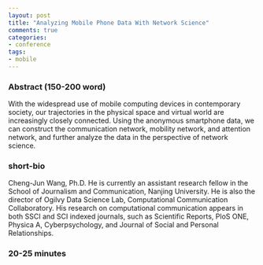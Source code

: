 ```yaml
---
layout: post
title: "Analyzing Mobile Phone Data With Network Science"
comments: true
categories:
- conference
tags:
- mobile
---
```


### Abstract (150-200 word)

 With the widespread use of mobile computing devices in contemporary society, our trajectories in the physical space and virtual world are increasingly closely connected. Using the anonymous smartphone data, we can construct the communication network, mobility network, and attention network, and further analyze the data in the perspective of network science.

### short-bio

Cheng-Jun Wang, Ph.D. He is currently an assistant research fellow in the School of Journalism and Communication, Nanjing University. He is also the director of Ogilvy Data Science Lab, Computational Communication Collaboratory. His research on computational communication appears in both SSCI and SCI indexed journals, such as Scientific Reports, PloS ONE, Physica A, Cyberpsychology, and Journal of Social and Personal Relationships.

### 20-25 minutes
